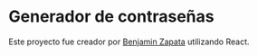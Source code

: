 # Generador de contraseñas

Este proyecto fue creador por [Benjamin Zapata](https://www.linkedin.com/in/benjaminzapata/) utilizando React.